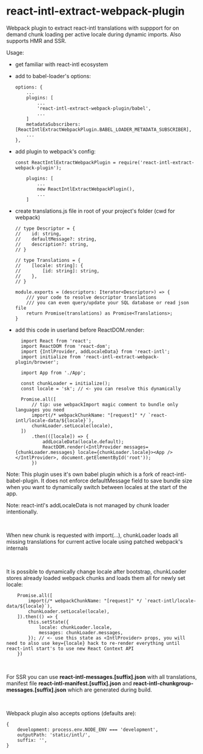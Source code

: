 # react-intl-extract-webpack-plugin

Webpack plugin to extract react-intl translations with suppport for on demand chunk loading per active locale during dynamic imports. Also supports HMR and SSR.

Usage:

* get familiar with react-intl ecosystem

* add to babel-loader's options:
    ```
    options: {
        ...
        plugins: [
            ...
            'react-intl-extract-webpack-plugin/babel',
            ...
        ]
        metadataSubscribers: [ReactIntlExtractWebpackPlugin.BABEL_LOADER_METADATA_SUBSCRIBER],
        ...
    },
    ```

* add plugin to webpack's config:

    ```
    const ReactIntlExtractWebpackPlugin = require('react-intl-extract-webpack-plugin');

        plugins: [
            ...
            new ReactIntlExtractWebpackPlugin(),
            ...
        ]
    ```

* create translations.js file in root of your project's folder (cwd for webpack)
  ```
  // type Descriptor = {
  //    id: string,
  //    defaultMessage?: string,
  //    description?: string,
  // }

  // type Translations = {
  //    [locale: string]: {
  //        [id: string]: string,
  //    },
  // } 

  module.exports = (descriptors: Iterator<Descriptor>) => {
      /// your code to resolve descriptor translations
      /// you can even query/update your SQL database or read json file
      return Promise(translations) as Promise<Translations>;
  }
  ```

* add this code in userland before ReactDOM.render:
  ```
    import React from 'react';
    import ReactDOM from 'react-dom';
    import {IntlProvider, addLocaleData} from 'react-intl';
    import initialize from 'react-intl-extract-webpack-plugin/browser';

    import App from './App';

    const chunkLoader = initialize();
    const locale = 'sk'; // <- you can resolve this dynamically

    Promise.all([ 
        // tip: use webpackImport magic comment to bundle only languages you need
        import(/* webpackChunkName: "[request]" */ `react-intl/locale-data/${locale}`),
        chunkLoader.setLocale(locale),
    ])
        .then(([locale]) => {
            addLocaleData(locale.default);
            ReactDOM.render(<IntlProvider messages={chunkLoader.messages} locale={chunkLoader.locale}><App /></IntlProvider>, document.getElementById('root'));
        })

  ```

Note: This plugin uses it's own babel plugin which is a fork of react-intl-babel-plugin. It does not enforce defaultMessage field to save bundle size when you want to dynamically switch between locales at the start of the app.

Note: react-intl's addLocaleData is not managed by chunk loader intentionally.

<br />

When new chunk is requested with import(...), chunkLoader loads all missing translations for current active locale using patched webpack's internals 

<br />

It is possible to dynamically change locale after bootstrap, chunkLoader stores already loaded webpack chunks and loads them all for newly set locale:
```
    Promise.all([
        import(/* webpackChunkName: "[request]" */ `react-intl/locale-data/${locale}`),
        chunkLoader.setLocale(locale),
    ]).then(() => {
        this.setState({
            locale: chunkLoader.locale,
            messages: chunkLoader.messages,
        }); // <- use this state as <IntlProvider> props, you will need to also use key={locale} hack to re-render everything until react-intl start's to use new React Context API
    })
```

<br />

For SSR you can use **react-intl-messages.[suffix].json** with all translations, manifest file **react-intl-manifest.[suffix].json** and **react-intl-chunkgroup-messages.[suffix].json** which are generated during build.

<br />

Webpack plugin also accepts options (defaults are):
```
{
    development: process.env.NODE_ENV === 'development',
    outputPath: 'static/intl/',
    suffix: '',
}
```
